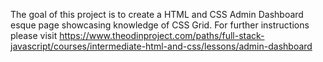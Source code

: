 The goal of this project is to create a HTML and CSS Admin Dashboard esque page showcasing knowledge of CSS Grid.  For further instructions please visit
https://www.theodinproject.com/paths/full-stack-javascript/courses/intermediate-html-and-css/lessons/admin-dashboard